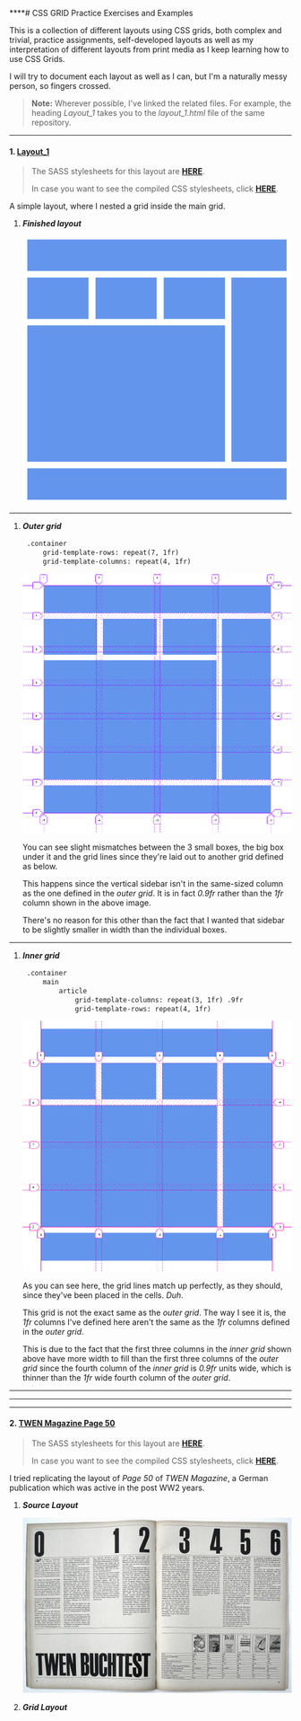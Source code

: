 ****# CSS GRID Practice Exercises and Examples


This is a collection of different layouts using CSS grids, both complex and trivial, practice assignments, self-developed layouts as well as my interpretation of different layouts from print media as I keep learning how to use CSS Grids. 

I will try to document each layout as well as I can, but I'm a naturally messy person, so fingers crossed.

> **Note:** Wherever possible, I've linked the related files. For example, the heading *Layout_1* takes you to the *layout_1.html* file of the same repository.

------

#### 1. [Layout_1](html/layout_1.html)

> The SASS stylesheets for this layout are **[HERE](assets/layout_1/layout_1.sass)**. 
> 
> In case you want to see the compiled CSS stylesheets, click **[HERE](assets/layout_1/layout_1.css)**.

A simple layout, where I nested a grid inside the main grid. 
1. ***Finished layout***

    ![Layout 1](assets/README/layout_1/layout_1.png) 

------
1. ***Outer grid***
  
        .container
            grid-template-rows: repeat(7, 1fr)
            grid-template-columns: repeat(4, 1fr)

    ![Outer grid](assets/README/layout_1/Outer&#32;grid.png)

    You can see slight mismatches between the 3 small boxes, the big box under it and the grid lines since they're laid out to another grid defined as below.

    This happens since the vertical sidebar isn't in the same-sized column as the one defined in the *outer grid*. It is in fact *0.9fr* rather than the *1fr* column shown in the above image. 
    
    There's no reason for this other than the fact that I wanted that sidebar to be slightly smaller in width than the individual boxes.

------
1. ***Inner grid*** 
  
        .container
            main
                article
                    grid-template-columns: repeat(3, 1fr) .9fr
                    grid-template-rows: repeat(4, 1fr)

    ![Inner grid](assets/README/layout_1/Inner&#32;grid.png)

    As you can see here, the grid lines match up perfectly, as they should, since they've been placed in the cells. *Duh*.

    This grid is not the exact same as the *outer grid*. The way I see it is, the *1fr* columns I've defined here aren't the same as the *1fr* columns defined in the *outer grid*. 
    
    This is due to the fact that the first three columns in the *inner grid* shown above have more width to fill than the first three columns of the *outer grid* since the fourth column of the *inner grid* is *0.9fr* units wide, which is thinner than the *1fr* wide fourth column of the *outer grid*.

------
------
------

#### 2. [TWEN Magazine Page 50](TWEN_Magazine/TWEN_Magazine_Pg_50.html)

> The SASS stylesheets for this layout are **[HERE](TWEN_Magazine/assets/TWEN_Magazine_Pg_50.sass)**. 
> 
> In case you want to see the compiled CSS stylesheets, click **[HERE](TWEN_Magazine/assets/TWEN_Magazine_Pg_50.css)**.


I tried replicating the layout of *Page 50* of *TWEN Magazine*, a German publication which was active in the post WW2 years.

1. ***Source Layout***

    ![Source Layout](assets/README/TWEN&#32;Magazine/TWEN&#32;Magazine.png)

2. ***Grid Layout***